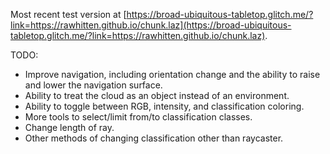 Most recent test version at [https://broad-ubiquitous-tabletop.glitch.me/?link=https://rawhitten.github.io/chunk.laz](https://broad-ubiquitous-tabletop.glitch.me/?link=https://rawhitten.github.io/chunk.laz).

TODO:
- Improve navigation, including orientation change and the ability to raise and lower the navigation surface. 
- Ability to treat the cloud as an object instead of an environment.
- Ability to toggle between RGB, intensity, and classification coloring.
- More tools to select/limit from/to classification classes.
- Change length of ray.
- Other methods of changing classification other than raycaster.
